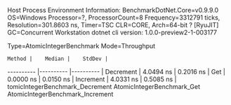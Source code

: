 
Host Process Environment Information:
BenchmarkDotNet.Core=v0.9.9.0
OS=Windows
Processor=?, ProcessorCount=8
Frequency=3312791 ticks, Resolution=301.8603 ns, Timer=TSC
CLR=CORE, Arch=64-bit ? [RyuJIT]
GC=Concurrent Workstation
dotnet cli version: 1.0.0-preview2-1-003177

Type=AtomicIntegerBenchmark  Mode=Throughput  

    Method |    Median |    StdDev |
---------- |---------- |---------- |
 Decrement | 4.0494 ns | 0.2016 ns |
       Get | 0.0000 ns | 0.0150 ns |
 Increment | 4.0331 ns | 0.5085 ns |
tomicIntegerBenchmark_Decrement
  AtomicIntegerBenchmark_Get
  AtomicIntegerBenchmark_Increment
